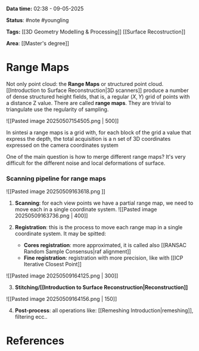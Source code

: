 **Data time:** 02:38 - 09-05-2025

**Status**: #note #youngling 

**Tags:** [[3D Geometry Modelling & Processing]] [[Surface Recostruction]]

**Area**: [[Master's degree]]
# Range Maps

Not only point cloud: the **Range Maps** or structured point cloud. [[Introduction to Surface Reconstruction|3D scanners]] produce a number of dense structured height fields, that is, a regular $(X,Y)$ grid of points with a distance Z value. There are called **range maps**. They are trivial to triangulate use the regularity of sampling.

![[Pasted image 20250507154505.png | 500]]


In sintesi a range maps is a grid with, for each block of the grid a value that express the depth, the total acquisition is a n set of 3D coordinates expressed on the camera coordinates system

One of the main question is how to merge different range maps? It's very difficult for the different noise and local deformations of surface.
### Scanning pipeline for range maps
![[Pasted image 20250509163618.png ]]
1. **Scanning**: for each view points we have a partial range map, we need to move each in a single coordinate system.
![[Pasted image 20250509163736.png | 400]]

2. **Registration**: this is the process to move each range map in a single coordinate system. It may be spitted: 
	- **Cores registration**: more approximated, it is called also [[RANSAC Random Sample Consensus|raf alignment]]
	- **Fine registration**: registration with more precision, like with [[ICP Iterative Closest Point]]

![[Pasted image 20250509164125.png | 300]]

3. **Stitching/[[Introduction to Surface Reconstruction|Reconstruction]]**

![[Pasted image 20250509164156.png | 150]]

4. **Post-process**: all operations like: [[Remeshing Introduction|remeshing]], filtering ecc..

# References